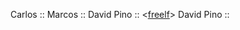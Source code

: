 Carlos :: <atletist>
Marcos :: <OcramSilad>
David Pino :: <[freelf](https://github.com/free1f)>
David Pino :: <aesthezel>